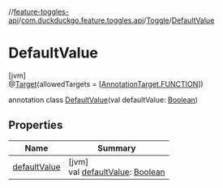 //[feature-toggles-api](../../../../index.md)/[com.duckduckgo.feature.toggles.api](../../index.md)/[Toggle](../index.md)/[DefaultValue](index.md)

# DefaultValue

[jvm]\
@[Target](https://kotlinlang.org/api/latest/jvm/stdlib/kotlin.annotation/-target/index.html)(allowedTargets = [[AnnotationTarget.FUNCTION](https://kotlinlang.org/api/latest/jvm/stdlib/kotlin.annotation/-annotation-target/-f-u-n-c-t-i-o-n/index.html)])

annotation class [DefaultValue](index.md)(val defaultValue: [Boolean](https://kotlinlang.org/api/latest/jvm/stdlib/kotlin/-boolean/index.html))

## Properties

| Name | Summary |
|---|---|
| [defaultValue](default-value.md) | [jvm]<br>val [defaultValue](default-value.md): [Boolean](https://kotlinlang.org/api/latest/jvm/stdlib/kotlin/-boolean/index.html) |
